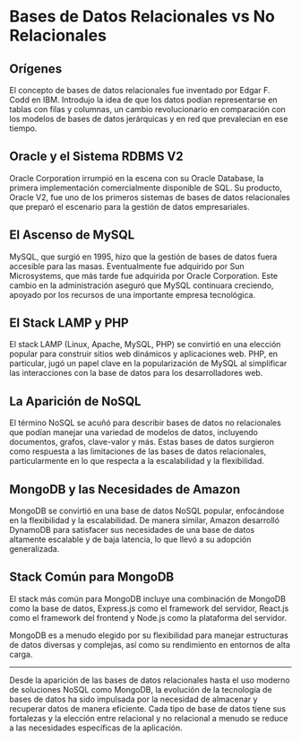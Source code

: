 # Bases de Datos Relacionales vs No Relacionales

## Orígenes

El concepto de bases de datos relacionales fue inventado por Edgar F. Codd en IBM. Introdujo la idea de que los datos podían representarse en tablas con filas y columnas, un cambio revolucionario en comparación con los modelos de bases de datos jerárquicas y en red que prevalecían en ese tiempo.

## Oracle y el Sistema RDBMS V2

Oracle Corporation irrumpió en la escena con su Oracle Database, la primera implementación comercialmente disponible de SQL. Su producto, Oracle V2, fue uno de los primeros sistemas de bases de datos relacionales que preparó el escenario para la gestión de datos empresariales.

## El Ascenso de MySQL

MySQL, que surgió en 1995, hizo que la gestión de bases de datos fuera accesible para las masas. Eventualmente fue adquirido por Sun Microsystems, que más tarde fue adquirida por Oracle Corporation. Este cambio en la administración aseguró que MySQL continuara creciendo, apoyado por los recursos de una importante empresa tecnológica.

## El Stack LAMP y PHP

El stack LAMP (Linux, Apache, MySQL, PHP) se convirtió en una elección popular para construir sitios web dinámicos y aplicaciones web. PHP, en particular, jugó un papel clave en la popularización de MySQL al simplificar las interacciones con la base de datos para los desarrolladores web.

## La Aparición de NoSQL

El término NoSQL se acuñó para describir bases de datos no relacionales que podían manejar una variedad de modelos de datos, incluyendo documentos, grafos, clave-valor y más. Estas bases de datos surgieron como respuesta a las limitaciones de las bases de datos relacionales, particularmente en lo que respecta a la escalabilidad y la flexibilidad.

## MongoDB y las Necesidades de Amazon

MongoDB se convirtió en una base de datos NoSQL popular, enfocándose en la flexibilidad y la escalabilidad. De manera similar, Amazon desarrolló DynamoDB para satisfacer sus necesidades de una base de datos altamente escalable y de baja latencia, lo que llevó a su adopción generalizada.

## Stack Común para MongoDB

El stack más común para MongoDB incluye una combinación de MongoDB como la base de datos, Express.js como el framework del servidor, React.js como el framework del frontend y Node.js como la plataforma del servidor.

MongoDB es a menudo elegido por su flexibilidad para manejar estructuras de datos diversas y complejas, así como su rendimiento en entornos de alta carga.

---

Desde la aparición de las bases de datos relacionales hasta el uso moderno de soluciones NoSQL como MongoDB, la evolución de la tecnología de bases de datos ha sido impulsada por la necesidad de almacenar y recuperar datos de manera eficiente. Cada tipo de base de datos tiene sus fortalezas y la elección entre relacional y no relacional a menudo se reduce a las necesidades específicas de la aplicación.
